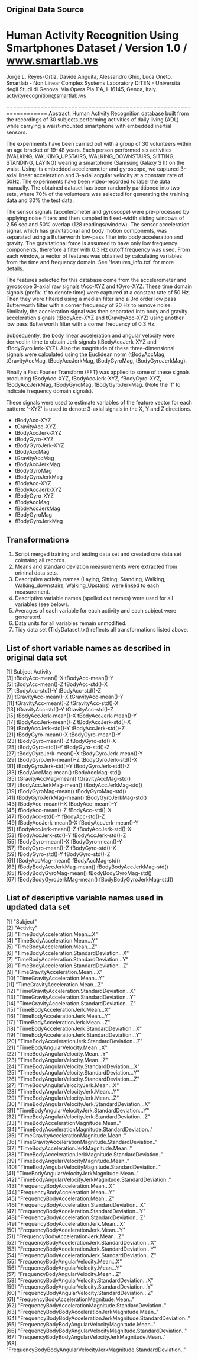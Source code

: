 ## Original Data Source
Human Activity Recognition Using Smartphones Dataset / Version 1.0 / www.smartlab.ws 
==================================================================
Jorge L. Reyes-Ortiz, Davide Anguita, Alessandro Ghio, Luca Oneto.
Smartlab - Non Linear Complex Systems Laboratory
DITEN - Università degli Studi di Genova.
Via Opera Pia 11A, I-16145, Genoa, Italy.
activityrecognition@smartlab.ws

==================================================================
Abstract: Human Activity Recognition database built from the recordings of 30 subjects performing activities of daily living (ADL) while carrying a waist-mounted smartphone with embedded inertial sensors. 

The experiments have been carried out with a group of 30 volunteers within an age bracket of 19-48 years. Each person performed six activities (WALKING, WALKING_UPSTAIRS, WALKING_DOWNSTAIRS, SITTING, STANDING, LAYING) wearing a smartphone (Samsung Galaxy S II) on the waist. Using its embedded accelerometer and gyroscope, we captured 3-axial linear acceleration and 3-axial angular velocity at a constant rate of 50Hz. The experiments have been video-recorded to label the data manually. The obtained dataset has been randomly partitioned into two sets, where 70% of the volunteers was selected for generating the training data and 30% the test data. 

The sensor signals (accelerometer and gyroscope) were pre-processed by applying noise filters and then sampled in fixed-width sliding windows of 2.56 sec and 50% overlap (128 readings/window). The sensor acceleration signal, which has gravitational and body motion components, was separated using a Butterworth low-pass filter into body acceleration and gravity. The gravitational force is assumed to have only low frequency components, therefore a filter with 0.3 Hz cutoff frequency was used. From each window, a vector of features was obtained by calculating variables from the time and frequency domain. See 'features_info.txt' for more details. 

The features selected for this database come from the accelerometer and gyroscope 3-axial raw signals tAcc-XYZ and tGyro-XYZ. These time domain signals (prefix 't' to denote time) were captured at a constant rate of 50 Hz. Then they were filtered using a median filter and a 3rd order low pass Butterworth filter with a corner frequency of 20 Hz to remove noise. Similarly, the acceleration signal was then separated into body and gravity acceleration signals (tBodyAcc-XYZ and tGravityAcc-XYZ) using another low pass Butterworth filter with a corner frequency of 0.3 Hz. 

Subsequently, the body linear acceleration and angular velocity were derived in time to obtain Jerk signals (tBodyAccJerk-XYZ and tBodyGyroJerk-XYZ). Also the magnitude of these three-dimensional signals were calculated using the Euclidean norm (tBodyAccMag, tGravityAccMag, tBodyAccJerkMag, tBodyGyroMag, tBodyGyroJerkMag). 

Finally a Fast Fourier Transform (FFT) was applied to some of these signals producing fBodyAcc-XYZ, fBodyAccJerk-XYZ, fBodyGyro-XYZ, fBodyAccJerkMag, fBodyGyroMag, fBodyGyroJerkMag. (Note the 'f' to indicate frequency domain signals). 

These signals were used to estimate variables of the feature vector for each pattern: 
'-XYZ' is used to denote 3-axial signals in the X, Y and Z directions.

- tBodyAcc-XYZ
- tGravityAcc-XYZ
- tBodyAccJerk-XYZ
- tBodyGyro-XYZ
- tBodyGyroJerk-XYZ
- tBodyAccMag
- tGravityAccMag
- tBodyAccJerkMag
- tBodyGyroMag
- tBodyGyroJerkMag
- fBodyAcc-XYZ
- fBodyAccJerk-XYZ
- fBodyGyro-XYZ
- fBodyAccMag
- fBodyAccJerkMag
- fBodyGyroMag
- fBodyGyroJerkMag

## Transformations 
1. Script merged training and testing data set and created one data set cointaing all records. 
2. Means and standard deviation measurements were extracted from orininal data sets. 
3. Descriptive activity names (Laying, Sitting, Standing, Walking, Walking_downstairs, Walking_Upstairs) were linked to each measurement. 
4. Descriptive variable names (spelled out names) were used for all variables (see below).
5. Averages of each variable for each activity and each subject were generated.
5. Data units for all variables remain unmodified.
6. Tidy data set (TidyDataset.txt) reflects all transformations listed above. 

## List of short variable names as described in original data set
 [1] Subject                     Activity                   
 [3] tBodyAcc-mean()-X           tBodyAcc-mean()-Y          
 [5] tBodyAcc-mean()-Z           tBodyAcc-std()-X           
 [7] tBodyAcc-std()-Y            tBodyAcc-std()-Z           
 [9] tGravityAcc-mean()-X        tGravityAcc-mean()-Y       
[11] tGravityAcc-mean()-Z        tGravityAcc-std()-X        
[13] tGravityAcc-std()-Y         tGravityAcc-std()-Z        
[15] tBodyAccJerk-mean()-X       tBodyAccJerk-mean()-Y      
[17] tBodyAccJerk-mean()-Z       tBodyAccJerk-std()-X       
[19] tBodyAccJerk-std()-Y        tBodyAccJerk-std()-Z       
[21] tBodyGyro-mean()-X          tBodyGyro-mean()-Y         
[23] tBodyGyro-mean()-Z          tBodyGyro-std()-X          
[25] tBodyGyro-std()-Y           tBodyGyro-std()-Z          
[27] tBodyGyroJerk-mean()-X      tBodyGyroJerk-mean()-Y     
[29] tBodyGyroJerk-mean()-Z      tBodyGyroJerk-std()-X      
[31] tBodyGyroJerk-std()-Y       tBodyGyroJerk-std()-Z      
[33] tBodyAccMag-mean()          tBodyAccMag-std()          
[35] tGravityAccMag-mean()       tGravityAccMag-std()       
[37] tBodyAccJerkMag-mean()      tBodyAccJerkMag-std()      
[39] tBodyGyroMag-mean()         tBodyGyroMag-std()         
[41] tBodyGyroJerkMag-mean()     tBodyGyroJerkMag-std()     
[43] fBodyAcc-mean()-X           fBodyAcc-mean()-Y          
[45] fBodyAcc-mean()-Z           fBodyAcc-std()-X           
[47] fBodyAcc-std()-Y            fBodyAcc-std()-Z           
[49] fBodyAccJerk-mean()-X       fBodyAccJerk-mean()-Y      
[51] fBodyAccJerk-mean()-Z       fBodyAccJerk-std()-X       
[53] fBodyAccJerk-std()-Y        fBodyAccJerk-std()-Z       
[55] fBodyGyro-mean()-X          fBodyGyro-mean()-Y         
[57] fBodyGyro-mean()-Z          fBodyGyro-std()-X          
[59] fBodyGyro-std()-Y           fBodyGyro-std()-Z          
[61] fBodyAccMag-mean()          fBodyAccMag-std()          
[63] fBodyBodyAccJerkMag-mean()  fBodyBodyAccJerkMag-std()  
[65] fBodyBodyGyroMag-mean()     fBodyBodyGyroMag-std()     
[67] fBodyBodyGyroJerkMag-mean() fBodyBodyGyroJerkMag-std() 

## List of descriptive variable names used in updated data set  
 [1] "Subject"                                                          
 [2] "Activity"                                                         
 [3] "TimeBodyAcceleration.Mean...X"                                    
 [4] "TimeBodyAcceleration.Mean...Y"                                    
 [5] "TimeBodyAcceleration.Mean...Z"                                    
 [6] "TimeBodyAcceleration.StandardDeviation...X"                       
 [7] "TimeBodyAcceleration.StandardDeviation...Y"                       
 [8] "TimeBodyAcceleration.StandardDeviation...Z"                       
 [9] "TimeGravityAcceleration.Mean...X"                                 
[10] "TimeGravityAcceleration.Mean...Y"                                 
[11] "TimeGravityAcceleration.Mean...Z"                                 
[12] "TimeGravityAcceleration.StandardDeviation...X"                    
[13] "TimeGravityAcceleration.StandardDeviation...Y"                    
[14] "TimeGravityAcceleration.StandardDeviation...Z"                    
[15] "TimeBodyAccelerationJerk.Mean...X"                                
[16] "TimeBodyAccelerationJerk.Mean...Y"                                
[17] "TimeBodyAccelerationJerk.Mean...Z"                                
[18] "TimeBodyAccelerationJerk.StandardDeviation...X"                   
[19] "TimeBodyAccelerationJerk.StandardDeviation...Y"                   
[20] "TimeBodyAccelerationJerk.StandardDeviation...Z"                   
[21] "TimeBodyAngularVelocity.Mean...X"                                 
[22] "TimeBodyAngularVelocity.Mean...Y"                                 
[23] "TimeBodyAngularVelocity.Mean...Z"                                 
[24] "TimeBodyAngularVelocity.StandardDeviation...X"                    
[25] "TimeBodyAngularVelocity.StandardDeviation...Y"                    
[26] "TimeBodyAngularVelocity.StandardDeviation...Z"                    
[27] "TimeBodyAngularVelocityJerk.Mean...X"                             
[28] "TimeBodyAngularVelocityJerk.Mean...Y"                             
[29] "TimeBodyAngularVelocityJerk.Mean...Z"                             
[30] "TimeBodyAngularVelocityJerk.StandardDeviation...X"                
[31] "TimeBodyAngularVelocityJerk.StandardDeviation...Y"                
[32] "TimeBodyAngularVelocityJerk.StandardDeviation...Z"                
[33] "TimeBodyAccelerationMagnitude.Mean.."                             
[34] "TimeBodyAccelerationMagnitude.StandardDeviation.."                
[35] "TimeGravityAccelerationMagnitude.Mean.."                          
[36] "TimeGravityAccelerationMagnitude.StandardDeviation.."             
[37] "TimeBodyAccelerationJerkMagnitude.Mean.."                         
[38] "TimeBodyAccelerationJerkMagnitude.StandardDeviation.."            
[39] "TimeBodyAngularVelocityMagnitude.Mean.."                          
[40] "TimeBodyAngularVelocityMagnitude.StandardDeviation.."             
[41] "TimeBodyAngularVelocityJerkMagnitude.Mean.."                      
[42] "TimeBodyAngularVelocityJerkMagnitude.StandardDeviation.."         
[43] "FrequencyBodyAcceleration.Mean...X"                               
[44] "FrequencyBodyAcceleration.Mean...Y"                               
[45] "FrequencyBodyAcceleration.Mean...Z"                               
[46] "FrequencyBodyAcceleration.StandardDeviation...X"                  
[47] "FrequencyBodyAcceleration.StandardDeviation...Y"                  
[48] "FrequencyBodyAcceleration.StandardDeviation...Z"                  
[49] "FrequencyBodyAccelerationJerk.Mean...X"                           
[50] "FrequencyBodyAccelerationJerk.Mean...Y"                           
[51] "FrequencyBodyAccelerationJerk.Mean...Z"                           
[52] "FrequencyBodyAccelerationJerk.StandardDeviation...X"              
[53] "FrequencyBodyAccelerationJerk.StandardDeviation...Y"              
[54] "FrequencyBodyAccelerationJerk.StandardDeviation...Z"              
[55] "FrequencyBodyAngularVelocity.Mean...X"                            
[56] "FrequencyBodyAngularVelocity.Mean...Y"                            
[57] "FrequencyBodyAngularVelocity.Mean...Z"                            
[58] "FrequencyBodyAngularVelocity.StandardDeviation...X"               
[59] "FrequencyBodyAngularVelocity.StandardDeviation...Y"               
[60] "FrequencyBodyAngularVelocity.StandardDeviation...Z"               
[61] "FrequencyBodyAccelerationMagnitude.Mean.."                        
[62] "FrequencyBodyAccelerationMagnitude.StandardDeviation.."           
[63] "FrequencyBodyBodyAccelerationJerkMagnitude.Mean.."                
[64] "FrequencyBodyBodyAccelerationJerkMagnitude.StandardDeviation.."   
[65] "FrequencyBodyBodyAngularVelocityMagnitude.Mean.."                 
[66] "FrequencyBodyBodyAngularVelocityMagnitude.StandardDeviation.."    
[67] "FrequencyBodyBodyAngularVelocityJerkMagnitude.Mean.."             
[68] "FrequencyBodyBodyAngularVelocityJerkMagnitude.StandardDeviation.."


